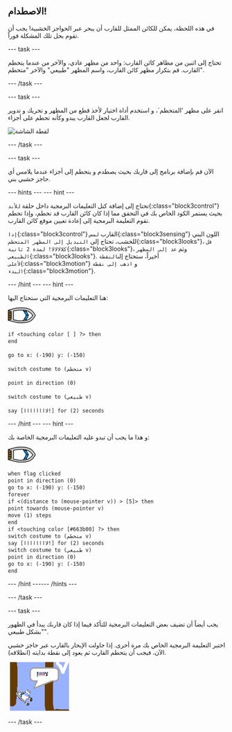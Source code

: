 ## الاصطدام!

في هذه اللحظة، يمكن للكائن الممثل للقارب أن يبحر عبر الحواجز الخشبية! يجب أن تقوم بحل تلك المشكلة فوراً.

--- task ---

تحتاج إلى اثنين من مظاهر كائن القارب: واحد من مظهر عادي، والآخر من عندما يتحطم القارب. قم بتكرار مظهر كائن القارب، واسم المظهر "طبيعي" والآخر "متحطم".

--- /task ---

--- task ---

انقر على مظهر 'المتحطم`، و استخدم أداة  اختيار  لأخذ قطع من المظهر و تحريك و تدوير القارب لجعل القارب يبدو وكأنه تحطم على أجزاء.

![لقطة الشاشة](images/boat-متحطم-costume-annotated.png)

--- /task ---

--- task ---

الآن قم بإضافة برنامج إلى قاربك بحيث يصطدم و يتحطم إلى أجزاء عندما يلامس أي حاجز خشبي بني.

--- hints ---
 --- hint ---

تحتاج إلى إضافة كتل التعليمات البرمجية داخل حلقة `للأبد`{:class="block3control"} بحيث يستمر الكود الخاص بك في التحقق مما إذا كان كائن القارب قد تحطم، وإذا تحطم تقوم التعليمة البرمجية إلى إعادة تعيين موقع كائن القارب.

`إذا`{:class="block3control"} القارب `لمس`{:class="block3sensing"} اللون البني للخشب، تحتاج إلى `التبديل إلى المظهر المتحطم`{:class="block3looks"}، `قل كلالالالا! لمدة 2 ثانية`{:class="block3looks"}، وثم `عد إلى المظهر الطبيعي`{:class="block3looks"}. أخيراً، ستحتاج إلى`النقطة لأعلى`{:class="block3motion"} و `اذهب إلى نقطة البدء`{:class="block3motion"}.

--- /hint --- --- hint ---

هنا التعليمات البرمجية التي ستحتاج اليها:

![كائن القارب](images/boat_resize.png)

```blocks3
if <touching color [ ] ?> then
end

go to x: (-190) y: (-150)

switch costume to (متحطم v)

point in direction (0)

switch costume to (طبيعي v)

say [لاااااااا!] for (2) seconds
```

--- /hint --- --- hint ---

و هذا ما يجب أن تبدو عليه التعليمات البرمجية الخاصة بك:

![كائن القارب](images/boat_resize.png)

```blocks3
when flag clicked
point in direction (0)
go to x: (-190) y: (-150)
forever
if <(distance to (mouse-pointer v)) > [5]> then
point towards (mouse-pointer v)
move (1) steps
end
if <touching color [#663b00] ?> then
switch costume to (متحطم v)
say [لاااااااا!] for (2) seconds
switch costume to (طبيعي v)
point in direction (0)
go to x: (-190) y: (-150)
end
```

--- /hint ------ /hints ---

--- /task ---

--- task ---

يجب أيضاً أن تضيف بعض التعليمات البرمجية للتأكد فيما إذا كان قاربك يبدأ في الظهور "بشكل طبيعي".

اختبر التعليمة البرمجية الخاص بك مرة أخرى. إذا حاولت الإبحار بالقارب عبر حاجز خشبي الآن، فيجب أن يتحطم القارب ثم يعود إلى نقطة بدايته (انطلاقه).

![لقطة الشاشة](images/boat-crash.png)

--- /task ---